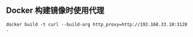 ## Docker 构建镜像时使用代理



```shell
docker build -t curl --build-arg http_proxy=http://192.168.33.10:3128 .
```

